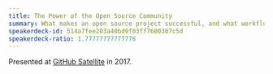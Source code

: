 ```yaml
---
title: The Power of the Open Source Community
summary: What makes an open source project successful, and what workflow tools GitHub has been building to help communities become happier places.
speakerdeck-id: 514a7fee203a40bd9f03ff7600307c5d
speakerdeck-ratio: 1.77777777777778
---
```

Presented at [GitHub Satellite](https://githubuniverse.com/satellite/) in 2017.
